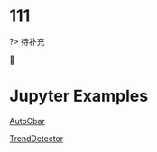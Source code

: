 # 111


?> 待补充

:100:

# Jupyter Examples
[AutoCbar](html/examples/EXMAPLE_AutoCbar.html)

[TrendDetector](html/examples/EXAMPLE_TrendDetector.html)